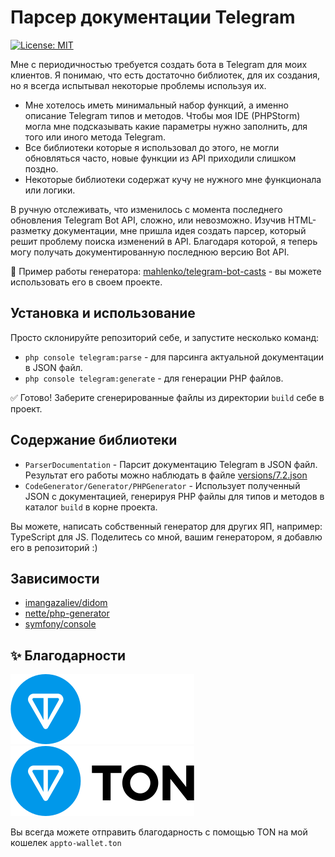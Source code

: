 # Парсер документации Telegram
[![License: MIT](https://img.shields.io/badge/License-MIT-yellow.svg)](https://opensource.org/licenses/MIT)

Мне с периодичностью требуется создать бота в Telegram для моих клиентов.
Я понимаю, что есть достаточно библиотек, для их создания, 
но я всегда испытывал некоторые проблемы используя их.

 - Мне хотелось иметь минимальный набор функций, а именно описание Telegram типов и методов. Чтобы моя IDE (PHPStorm) могла мне подсказывать какие параметры нужно заполнить, для того или иного метода Telegram.
 - Все библиотеки которые я использовал до этого, не могли обновляться часто, новые функции из API приходили слишком поздно.
 - Некоторые библиотеки содержат кучу не нужного мне функционала или логики.

В ручную отслеживать, что изменилось с момента последнего обновления Telegram Bot API, сложно, или невозможно.
Изучив HTML-разметку документации, мне пришла идея создать парсер, который решит проблему поиска изменений в API.
Благодаря которой, я теперь могу получать документированную последнюю версию Bot API.

🎁 Пример работы генератора: [mahlenko/telegram-bot-casts](https://github.com/mahlenko/telegram-bot-casts) - вы можете использовать его в своем проекте.

## Установка и использование
Просто склонируйте репозиторий себе, и запустите несколько команд:
 - `php console telegram:parse` - для парсинга актуальной документации в JSON файл.
 - `php console telegram:generate` - для генерации PHP файлов.

✅ Готово! Заберите сгенерированные файлы из директории `build` себе в проект.

## Содержание библиотеки
 - `ParserDocumentation` - Парсит документацию Telegram в JSON файл. Результат его работы можно наблюдать в файле [versions/7.2.json](https://github.com/mahlenko/telegram-api-parser/blob/2.0/versions/7.2.json)
 - `CodeGenerator/Generator/PHPGenerator` - Использует полученный JSON с документацией, генерируя PHP файлы для типов и методов в каталог `build` в корне проекта.

Вы можете, написать собственный генератор для других ЯП, например: TypeScript для JS.
Поделитесь со мной, вашим генератором, я добавлю его в репозиторий :)

## Зависимости

- [imangazaliev/didom](https://github.com/nette/php-generatorhttps://github.com/Imangazaliev/DiDOM)
- [nette/php-generator](https://github.com/nette/php-generator)
- [symfony/console](https://symfony.com/components/Console)

## ✨ Благодарности

![TonBlockchainLogo](/ton_logo_dark_background.svg#gh-dark-mode-only)
![TonBlockchainLogo](/ton_logo_light_background.svg#gh-light-mode-only)

Вы всегда можете отправить благодарность с помощью TON на мой кошелек
`appto-wallet.ton`